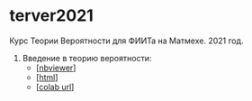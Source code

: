 # terver2021
Курс Теории Вероятности для ФИИТа на Матмехе. 2021 год.

1. Введение в теорию вероятности:
    - [[nbviewer](http://nbviewer.jupyter.org/github/mathmechterver/terver2021/blob/master/prac01/Practice1.ipynb)]
    - [[html](http://terver2021.github.io/terver2021/blob/master/prac01/Practice1.html)]
    - [[colab url](https://colab.research.google.com/github/mathmechterver/terver2021/blob/master/prac01/Practice1.ipynb)]
